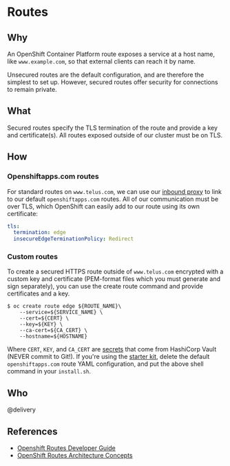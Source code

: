 # Routes

## Why

An OpenShift Container Platform route exposes a service at a host name, like `www.example.com`, so that external clients can reach it by name.

Unsecured routes are the default configuration, and are therefore the simplest to set up. However, secured routes offer security for connections to remain private. 

## What

Secured routes specify the TLS termination of the route and provide a key and certificate(s). All routes exposed outside of our cluster must be on TLS.

## How

### Openshiftapps.com routes

For standard routes on `www.telus.com`, we can use our [inbound proxy](inbound-proxies.md) to link to our default `openshiftapps.com` routes. All of our communication must be over TLS, which OpenShift can easily add to our route using its own certificate:
```yaml
tls:
  termination: edge
  insecureEdgeTerminationPolicy: Redirect
```

### Custom routes

To create a secured HTTPS route outside of `www.telus.com` encrypted with a custom key and certificate (PEM-format files which you must generate and sign separately), you can use the create route command and provide certificates and a key.

```
$ oc create route edge ${ROUTE_NAME}\
    --service=${SERVICE_NAME} \
    --cert=${CERT} \
    --key=${KEY} \
    --ca-cert=${CA_CERT} \
    --hostname=${HOSTNAME}
```

Where `CERT`, `KEY`, and `CA_CERT` are [secrets](secrets.md) that come from HashiCorp Vault (NEVER commit to Git!). If you're using the [starter kit](../development/starter-kits.md), delete the default `openshiftapps.com` route YAML configuration, and put the above shell command in your `install.sh`.

## Who

@delivery

## References

- [Openshift Routes Developer Guide](https://docs.openshift.com/container-platform/3.6/dev_guide/routes.html)
- [OpenShift Routes Architecture Concepts](https://docs.openshift.com/container-platform/3.6/architecture/core_concepts/routes.html)
